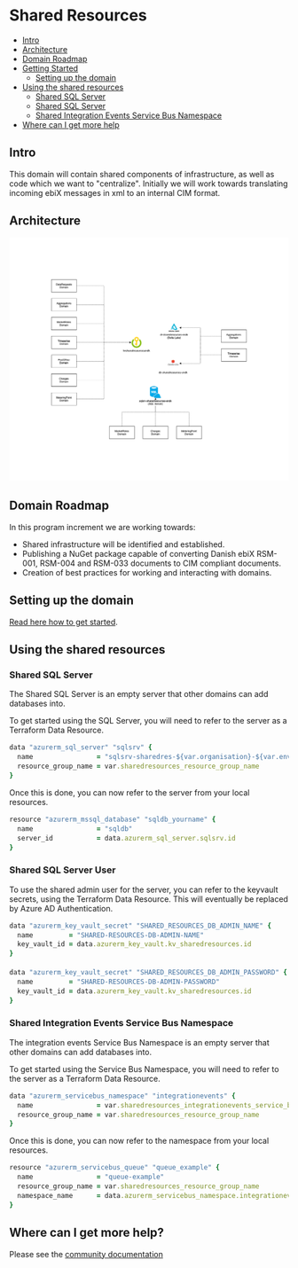 # Shared Resources

- [Intro](#intro)
- [Architecture](#architecture)
- [Domain Roadmap](#domain-roadmap)
- [Getting Started](#getting-started)
    - [Setting up the domain](#setting-up-the-domain)
- [Using the shared resources](#using-the-shared-resources)
    - [Shared SQL Server](#shared-sql-server)
    - [Shared SQL Server](#shared-sql-server)
    - [Shared Integration Events Service Bus Namespace](#shared-integration-events-service-bus-namespace)
- [Where can I get more help](#where-can-i-get-more-help)

## Intro

This domain will contain shared components of infrastructure, as well as code which we want to "centralize".
Initially we will work towards translating incoming ebiX messages in xml to an internal CIM format.

## Architecture

![design](ARCHITECTURE.png)

## Domain Roadmap

In this program increment we are working towards:

- Shared infrastructure will be identified and established.
- Publishing a NuGet package capable of converting Danish ebiX RSM-001, RSM-004 and RSM-033 documents to CIM compliant documents.
- Creation of best practices for working and interacting with domains.

## Setting up the domain

[Read here how to get started](https://github.com/Energinet-DataHub/green-energy-hub/blob/main/docs/getting-started.md).

## Using the shared resources

### Shared SQL Server

The Shared SQL Server is an empty server that other domains can add databases into.

To get started using the SQL Server, you will need to refer to the server as a Terraform Data Resource.

```ruby
data "azurerm_sql_server" "sqlsrv" {
  name                = "sqlsrv-sharedres-${var.organisation}-${var.environment}"
  resource_group_name = var.sharedresources_resource_group_name
}
```

Once this is done, you can now refer to the server from your local resources.

```ruby
resource "azurerm_mssql_database" "sqldb_yourname" {
  name                = "sqldb"
  server_id           = data.azurerm_sql_server.sqlsrv.id
}
```

### Shared SQL Server User

To use the shared admin user for the server, you can refer to the keyvault secrets, using the Terraform Data Resource.
This will eventually be replaced by Azure AD Authentication.

```ruby
data "azurerm_key_vault_secret" "SHARED_RESOURCES_DB_ADMIN_NAME" {
  name         = "SHARED-RESOURCES-DB-ADMIN-NAME"
  key_vault_id = data.azurerm_key_vault.kv_sharedresources.id
}

data "azurerm_key_vault_secret" "SHARED_RESOURCES_DB_ADMIN_PASSWORD" {
  name         = "SHARED-RESOURCES-DB-ADMIN-PASSWORD"
  key_vault_id = data.azurerm_key_vault.kv_sharedresources.id
}
```

### Shared Integration Events Service Bus Namespace

The integration events Service Bus Namespace is an empty server that other domains can add databases into.

To get started using the Service Bus Namespace, you will need to refer to the server as a Terraform Data Resource.

```ruby
data "azurerm_servicebus_namespace" "integrationevents" {
  name                = var.sharedresources_integrationevents_service_bus_namespace_name
  resource_group_name = var.sharedresources_resource_group_name
}
```

Once this is done, you can now refer to the namespace from your local resources.

```ruby
resource "azurerm_servicebus_queue" "queue_example" {
  name                = "queue-example"
  resource_group_name = var.sharedresources_resource_group_name
  namespace_name      = data.azurerm_servicebus_namespace.integrationevents.name
}
```

## Where can I get more help?

Please see the [community documentation](https://github.com/Energinet-DataHub/green-energy-hub/blob/main/COMMUNITY.md)
